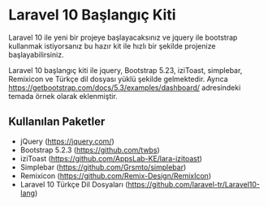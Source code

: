 # Laravel 10 Başlangıç Kiti
Laravel 10 ile yeni bir projeye başlayacaksınız ve jquery ile bootstrap kullanmak istiyorsanız bu hazır kit ile hızlı bir şekilde projenize başlayabilirsiniz.

Laravel 10 başlangıç kiti ile jquery, Bootstrap 5.23, iziToast, simplebar, Remixicon ve Türkçe dil dosyası yüklü şekilde gelmektedir. Ayrıca https://getbootstrap.com/docs/5.3/examples/dashboard/ adresindeki temada örnek olarak eklenmiştir.

## Kullanılan Paketler

- jQuery (https://jquery.com/)
- Bootstrap 5.2.3 (https://github.com/twbs)
- iziToast (https://github.com/AppsLab-KE/lara-izitoast)
- Simplebar (https://github.com/Grsmto/simplebar)
- Remixicon (https://github.com/Remix-Design/RemixIcon)
- Laravel 10 Türkçe Dil Dosyaları (https://github.com/laravel-tr/Laravel10-lang)
